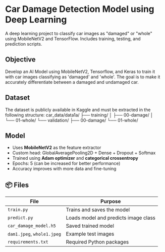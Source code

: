 # Car Damage Detection Model using Deep Learning
A deep learning project to classify car images as "damaged" or "whole" using MobileNetV2 and TensorFlow. Includes training, testing, and prediction scripts.
## Objective
Develop an AI Model using MobileNetV2, Tensorflow, and Keras to train it with car images classifying as 'damaged' and 'whole'. The goal is to make it accurately differentiate between a damaged and undamaged car.
## Dataset
The dataset is publicly available in Kaggle and must be extracted in the following structure:
car_data/data1a/ ├── training/ │ ├── 00-damage/ │ └── 01-whole/ 
                 └── validation/ ├── 00-damage/ └── 01-whole/
## Model
- Uses **MobileNetV2** as the feature extractor
- Custom head: GlobalAveragePooling2D + Dense + Dropout + Softmax
- Trained using **Adam optimizer** and **categorical crossentropy**
- Epochs: 5 (can be increased for better performance)
- Accuracy improves with more data and fine-tuning

## 📦 Files

| File | Purpose |
|------|---------|
| `train.py` | Trains and saves the model |
| `predict.py` | Loads model and predicts image class |
| `car_damage_model.h5` | Saved trained model |
| `dam1.jpeg`, `whole1.jpeg` | Example test images |
| `requirements.txt` | Required Python packages |


